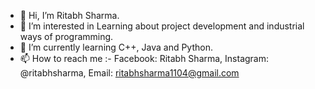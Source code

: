 - 👋 Hi, I’m Ritabh Sharma.
- 👀 I’m interested in Learning about project development and industrial ways of programming.
- 🌱 I’m currently learning C++, Java and Python.
- 📫 How to reach me :- Facebook: Ritabh Sharma, Instagram: @ritabhsharma, Email: ritabhsharma1104@gmail.com

<!---
Ritabh-Sharma/Ritabh-Sharma is a ✨ special ✨ repository because its `README.md` (this file) appears on your GitHub profile.
You can click the Preview link to take a look at your changes.
--->

